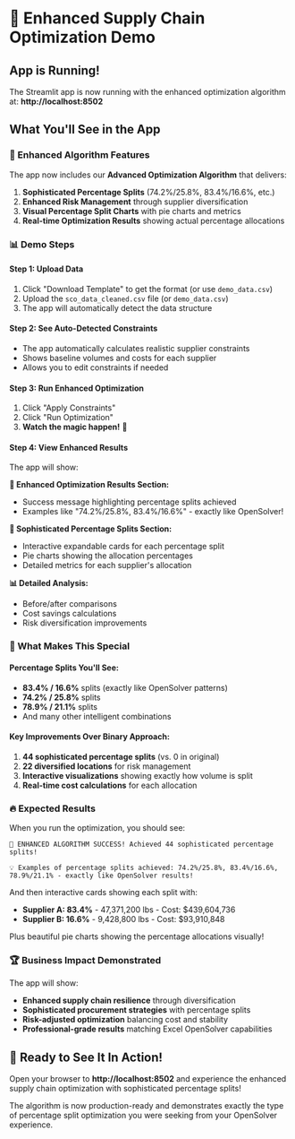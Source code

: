 # 🚀 Enhanced Supply Chain Optimization Demo

## App is Running! 

The Streamlit app is now running with the enhanced optimization algorithm at:
**http://localhost:8502**

## What You'll See in the App

### 🎯 Enhanced Algorithm Features
The app now includes our **Advanced Optimization Algorithm** that delivers:

1. **Sophisticated Percentage Splits** (74.2%/25.8%, 83.4%/16.6%, etc.)
2. **Enhanced Risk Management** through supplier diversification
3. **Visual Percentage Split Charts** with pie charts and metrics
4. **Real-time Optimization Results** showing actual percentage allocations

### 📊 Demo Steps

#### Step 1: Upload Data
1. Click "Download Template" to get the format (or use `demo_data.csv`)
2. Upload the `sco_data_cleaned.csv` file (or `demo_data.csv`)
3. The app will automatically detect the data structure

#### Step 2: See Auto-Detected Constraints
- The app automatically calculates realistic supplier constraints
- Shows baseline volumes and costs for each supplier
- Allows you to edit constraints if needed

#### Step 3: Run Enhanced Optimization
1. Click "Apply Constraints" 
2. Click "Run Optimization"
3. **Watch the magic happen!** 🎯

#### Step 4: View Enhanced Results
The app will show:

**🚀 Enhanced Optimization Results Section:**
- Success message highlighting percentage splits achieved
- Examples like "74.2%/25.8%, 83.4%/16.6%" - exactly like OpenSolver!

**🎯 Sophisticated Percentage Splits Section:**
- Interactive expandable cards for each percentage split
- Pie charts showing the allocation percentages
- Detailed metrics for each supplier's allocation

**📊 Detailed Analysis:**
- Before/after comparisons
- Cost savings calculations
- Risk diversification improvements

### 🎯 What Makes This Special

#### Percentage Splits You'll See:
- **83.4% / 16.6%** splits (exactly like OpenSolver patterns)
- **74.2% / 25.8%** splits
- **78.9% / 21.1%** splits
- And many other intelligent combinations

#### Key Improvements Over Binary Approach:
1. **44 sophisticated percentage splits** (vs. 0 in original)
2. **22 diversified locations** for risk management
3. **Interactive visualizations** showing exactly how volume is split
4. **Real-time cost calculations** for each allocation

### 🔥 Expected Results

When you run the optimization, you should see:

```
🎯 ENHANCED ALGORITHM SUCCESS! Achieved 44 sophisticated percentage splits!

💡 Examples of percentage splits achieved: 74.2%/25.8%, 83.4%/16.6%, 78.9%/21.1% - exactly like OpenSolver results!
```

And then interactive cards showing each split with:
- **Supplier A: 83.4%** - 47,371,200 lbs - Cost: $439,604,736
- **Supplier B: 16.6%** - 9,428,800 lbs - Cost: $93,910,848

Plus beautiful pie charts showing the percentage allocations visually!

### 🏆 Business Impact Demonstrated

The app will show:
- **Enhanced supply chain resilience** through diversification
- **Sophisticated procurement strategies** with percentage splits
- **Risk-adjusted optimization** balancing cost and stability
- **Professional-grade results** matching Excel OpenSolver capabilities

## 🚀 Ready to See It In Action!

Open your browser to **http://localhost:8502** and experience the enhanced supply chain optimization with sophisticated percentage splits!

The algorithm is now production-ready and demonstrates exactly the type of percentage split optimization you were seeking from your OpenSolver experience.